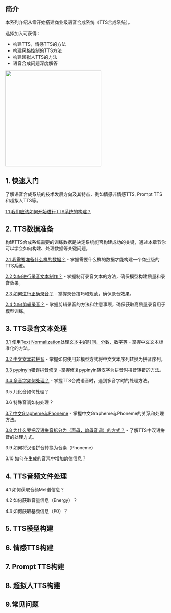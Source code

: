 ## 简介

本系列介绍从零开始搭建商业级语音合成系统（TTS合成系统）。

选择加入可获得：

* 构建TTS，情感TTS的方法
* 构建风格控制的TTS方法
* 构建超拟人TTS的方法
* 语音合成问题深度解答

<img src="https://zlunai.com/wp-content/uploads/2024/12/2024122809312537.png" style="width:300px" />

## 1. 快速入门

了解语音合成系统的技术发展方向及其特点，例如情感非情感TTS, Prompt TTS和超拟人TTS等。

[1.1 我们应该如何开始进行TTS系统的构建？](https://articles.zsxq.com/id_dmk3c1s5aqut.html)

## 2. TTS数据准备

构建TTS合成系统需要的训练数据是决定系统能否构建成功的关键，通过本章节你可以学会如何构建、处理数据等关键问题。

[2.1 我需要准备什么样的数据？](https://articles.zsxq.com/id_887wrb4fdmja.html) - 掌握需要什么样的数据才能构建一个商业级的TTS系统。

[2.2 如何进行录音文本制作？](https://articles.zsxq.com/id_a0ot7xm56mhz.html) - 掌握制订录音文本的方法，确保模型构建质量和录音效果。

[2.3 如何进行正确录音？](https://articles.zsxq.com/id_sirt95pecw78.html) - 掌握录音技巧和规范，确保录音效果。

[2.4 如何剪辑录音？](https://articles.zsxq.com/id_wwdzri0xam1h.html) - 掌握剪辑录音的方法和注意事项，确保获取高质量录音用于模型训练。

## 3. TTS录音文本处理

[3.1 使用Text Normalization处理文本中的时间、分数、数字等](https://articles.zsxq.com/id_ckm3qjukufcr.html) - 掌握中文文本标准化的方法。

[3.2 中文文本转拼音](https://articles.zsxq.com/id_f4f03z1eks3k.html) - 掌握如何使用非模型方式将中文文本序列转换为拼音序列。

[3.3 pypinyin错误拼音修复](https://articles.zsxq.com/id_juqu40pl8vde.html) -掌握修复pypinyin转汉字为拼音时拼音转错的方法。

[3.4 多音字如何处理？](https://articles.zsxq.com/id_i6spgbgn7owb.html) - 掌握TTS合成语音时，遇到多音字时的处理方法。

3.5 儿化音如何处理？

3.6 特殊音调如何处理？

[3.7 中文Grapheme与Phoneme](https://articles.zsxq.com/id_lig4xd1cmzl8.html) - 掌握中文Grapheme与Phoneme的关系和处理方法。

[3.8 为什么要把汉语拼音拆分为（声母，韵母音调）的方式？](https://articles.zsxq.com/id_bi2xlibfugs5.html) - 了解TTS中汉语拼音的处理方式。

3.9 如何将汉语拼音转换为音素（Phoneme）

3.10 如何在生成的音素中增加韵律信息？

## 4. TTS音频文件处理

4.1 如何获取音频Mel谱信息？

4.2 如何获取音量信息（Energy）？

4.3 如何获取基频信息（F0）？

## 5. TTS模型构建
## 6. 情感TTS构建
## 7. Prompt TTS构建
## 8. 超拟人TTS构建
## 9.常见问题


